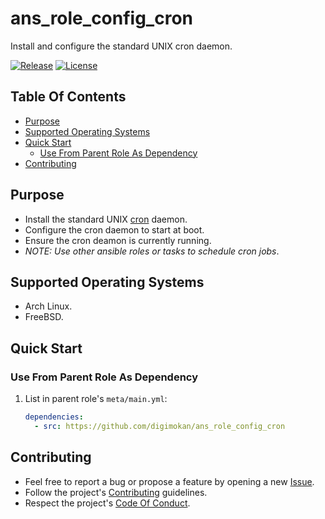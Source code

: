 # ans_role_config_cron

Install and configure the standard UNIX cron daemon.

[![Release](https://img.shields.io/github/release/digimokan/ans_role_config_cron.svg?label=release)](https://github.com/digimokan/ans_role_config_cron/releases/latest "Latest Release Notes")
[![License](https://img.shields.io/badge/license-MIT-blue.svg?label=license)](LICENSE.md "Project License")

## Table Of Contents

* [Purpose](#purpose)
* [Supported Operating Systems](#supported-operating-systems)
* [Quick Start](#quick-start)
    * [Use From Parent Role As Dependency](#use-from-parent-role-as-dependency)
* [Contributing](#contributing)

## Purpose

* Install the standard UNIX [cron](https://en.wikipedia.org/wiki/Cron) daemon.
* Configure the cron daemon to start at boot.
* Ensure the cron deamon is currently running.
* _NOTE: Use other ansible roles or tasks to schedule cron jobs_.

## Supported Operating Systems

* Arch Linux.
* FreeBSD.

## Quick Start

### Use From Parent Role As Dependency

1. List in parent role's `meta/main.yml`:

   ```yaml
   dependencies:
     - src: https://github.com/digimokan/ans_role_config_cron
   ```

## Contributing

* Feel free to report a bug or propose a feature by opening a new
  [Issue](https://github.com/digimokan/ans_role_config_cron/issues).
* Follow the project's [Contributing](CONTRIBUTING.md) guidelines.
* Respect the project's [Code Of Conduct](CODE_OF_CONDUCT.md).

